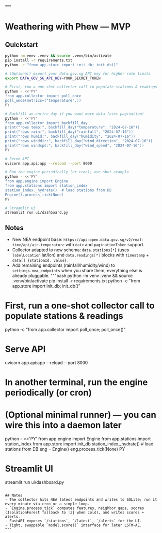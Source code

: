 """
# Weathering with Phew — MVP

## Quickstart

```bash
python -m venv .venv && source .venv/bin/activate
pip install -r requirements.txt
python -c "from app.store import init_db; init_db()"

# (Optional) export your data.gov.sg API key for higher rate limits
export DATA_GOV_SG_API_KEY=YOUR_SECRET_TOKEN

# First, run a one-shot collector call to populate stations & readings (latest)
python - <<'PY'
from app.collector import poll_once
poll_once(metrics=("temperature",))
PY

# Backfill an entire day if you want more data (uses pagination)
python - <<'PY'
from app.collector import backfill_day
print("rows temp:", backfill_day("temperature", "2024-07-16"))
print("rows rain:", backfill_day("rainfall", "2024-07-16"))
print("rows humid:", backfill_day("humidity", "2024-07-16"))
print("rows winddir:", backfill_day("wind_direction", "2024-07-16"))
print("rows windspd:", backfill_day("wind_speed", "2024-07-16"))
PY

# Serve API
uvicorn app.api:app --reload --port 8000

# Run the engine periodically (or cron); one-shot example
python - <<'PY'
from app.engine import Engine
from app.stations import station_index
station_index._hydrate()  # load stations from DB
Engine().process_tick(None)
PY

# Streamlit UI
streamlit run ui/dashboard.py
```

## Notes
- New NEA endpoint base: `https://api-open.data.gov.sg/v2/real-time/api/air-temperature` with `date` and `paginationToken` support.
- Collector adapted to new schema: `data.stations[*]` (uses `labelLocation` lat/lon) and `data.readings[*]` blocks with `timestamp` + `data[] {stationId, value}`.
- Add remaining endpoints (rainfall/humidity/wind) to `settings.nea_endpoints` when you share them; everything else is already pluggable.
"""bash
python -m venv .venv && source .venv/bin/activate
pip install -r requirements.txt
python -c "from app.store import init_db; init_db()"
# First, run a one-shot collector call to populate stations & readings
python -c "from app.collector import poll_once; poll_once()"
# Serve API
uvicorn app.api:app --reload --port 8000
# In another terminal, run the engine periodically (or cron)
# (Optional minimal runner) — you can wire this into a daemon later
python - <<'PY'
from app.engine import Engine
from app.stations import station_index
from app.store import init_db
station_index._hydrate()  # load stations from DB
eng = Engine()
eng.process_tick(None)
PY
# Streamlit UI
streamlit run ui/dashboard.py
```

## Notes
- The collector hits NEA latest endpoints and writes to SQLite; run it every minute via cron or a simple loop.
- `Engine.process_tick` computes features, neighbor gaps, scores (IsolationForest fallback to |z| when cold), and writes scores + alerts.
- FastAPI exposes `/stations`, `/latest`, `/alerts` for the UI.
- Tight, swappable `model.score()` interface for later LSTM-AE.
"""
